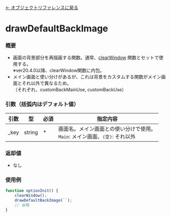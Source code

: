 [← オブジェクトリファレンスに戻る](ObjectReferenceIndex.html)  

# drawDefaultBackImage
### 概要
- 画面の背景部分を再描画する関数。通常、[clearWindow](fnc-c0021-clearWindow.html) 関数とセットで使用する。  
※ver20.4.0以降、clearWindow関数に内包。
- メイン画面と使い分けがあるが、これは背景をカスタムする関数がメイン画面とそれ以外で異なるため。  
（それぞれ、customBackMainUse, customBackUse）

### 引数（括弧内はデフォルト値）

|引数|型|必須|指定内容|
|----|----|----|----|
|_key|string|*|画面名。メイン画面との使い分けで使用。<br>`Main`: メイン画面、`(空)`: それ以外|

### 返却値
- なし

### 使用例
```javascript
function optionInit() {
    clearWindow();
    drawDefaultBackImage(``);
    // 省略
}
```
